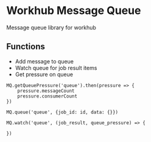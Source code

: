 # Workhub Message Queue

Message queue library for workhub

## Functions

- Add message to queue
- Watch queue for job result items
- Get pressure on queue


```
MQ.getQueuePressure('queue').then(pressure => {
    pressure.messageCount 
    pressure.consumerCount
})

MQ.queue('queue', {job_id: id, data: {}})

MQ.watch('queue', (job_result, queue_pressure) => {

})
```
